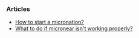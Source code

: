 <h3> Articles </h3>

<ul>
    <li><a href="/articles/start_a_micronation.html">How to start a micronation?</a></li>
    <li><a href="/articles/micronear_not_working.html">What to do if micronear isn't working properly?</a></li>
</ul>